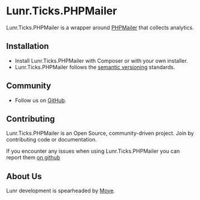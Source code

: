 # Lunr.Ticks.PHPMailer

Lunr.Ticks.PHPMailer is a wrapper around [PHPMailer][5] that collects analytics.

Installation
------------

* Install Lunr.Ticks.PHPMailer with Composer or with your own installer.
* Lunr.Ticks.PHPMailer follows the [semantic versioning][2] standards.

Community
---------

* Follow us on [GitHub][3].

Contributing
------------

Lunr.Ticks.PHPMailer is an Open Source, community-driven project. Join by contributing code or documentation.

If you encounter any issues when using Lunr.Ticks.PHPMailer you can report them [on github][4]

About Us
--------

Lunr development is spearheaded by [Move][1].

  [1]: https://moveagency.com
  [2]: https://semver.org
  [3]: https://github.com/lunr-php/lunr.ticks.phpmailer
  [4]: https://github.com/lunr-php/lunr.ticks.phpmailer/issues
  [5]: https://github.com/PHPMailer/PHPMailer
